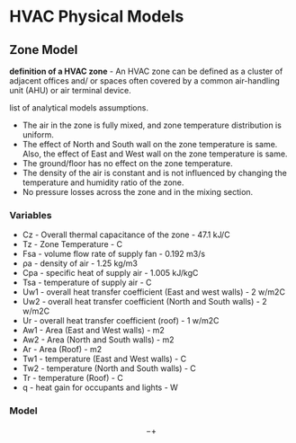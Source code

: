 # HVAC Physical Models

## Zone Model

**definition of a HVAC zone** - An HVAC zone can be defined as a cluster of adjacent offices and/ or spaces often covered by a common air-handling unit (AHU) or air terminal device.

list of analytical models assumptions.


+ The air in the zone is fully mixed, and zone temperature distribution is uniform.
+ The effect of North and South wall on the zone temperature is same. Also, the effect of East and West wall on the zone temperature is same.
+ The ground/floor has no effect on the zone temperature.
+ The density of the air is constant and is not influenced by changing the temperature and humidity ratio of the zone.
+ No pressure losses across the zone and in the mixing section.

### Variables

+ Cz  - Overall thermal capacitance of the zone - 47.1 kJ/C
+ Tz  - Zone Temperature - C
+ Fsa - volume flow rate of supply fan - 0.192 m3/s
+ ρa  - density of air - 1.25 kg/m3 
+ Cpa - specific heat of supply air - 1.005 kJ/kgC
+ Tsa - temperature of supply air - C
+ Uw1 - overall heat transfer coefficient (East and west walls) - 2 w/m2C
+ Uw2 - overall heat transfer coefficient (North and South walls) - 2 w/m2C
+ Ur  - overall heat transfer coefficient (roof) - 1 w/m2C
+ Aw1 - Area (East and West walls) - m2
+ Aw2 - Area (North and South walls) - m2 
+ Ar  - Area (Roof) - m2
+ Tw1 - temperature (East and West walls) - C
+ Tw2 - temperature (North and South walls) - C
+ Tr  - temperature (Roof) - C
+ q   - heat gain for occupants and lights - W

### Model

$$
    -+
$$

